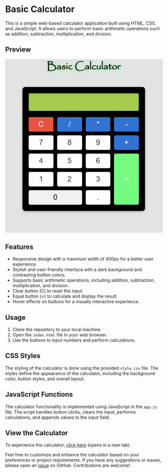 # Basic Calculator

This is a simple web-based calculator application built using HTML, CSS, and JavaScript. It allows users to perform basic arithmetic operations such as addition, subtraction, multiplication, and division.

## Preview
![Calculator Screenshot](./screenshot/Screenshot.png)

## Features
- Responsive design with a maximum width of 400px for a better user experience.
- Stylish and user-friendly interface with a dark background and contrasting button colors.
- Supports basic arithmetic operations, including addition, subtraction, multiplication, and division.
- Clear button (C) to reset the input.
- Equal button (=) to calculate and display the result.
- Hover effects on buttons for a visually interactive experience.

## Usage
1. Clone the repository to your local machine.
2. Open the `index.html` file in your web browser.
3. Use the buttons to input numbers and perform calculations.

## CSS Styles
The styling of the calculator is done using the provided `style.css` file. The styles define the appearance of the calculator, including the background color, button styles, and overall layout.

## JavaScript Functions
The calculator functionality is implemented using JavaScript in the `app.js` file. The script handles button clicks, clears the input, performs calculations, and appends values to the input field.

## View the Calculator
To experience the calculator, [click here](https://ashwin-bn.github.io/Basic-Calculator/) (opens in a new tab).

Feel free to customize and enhance the calculator based on your preferences or project requirements. If you have any suggestions or issues, please open an [issue](link_to_issues) on GitHub. Contributions are welcome!
